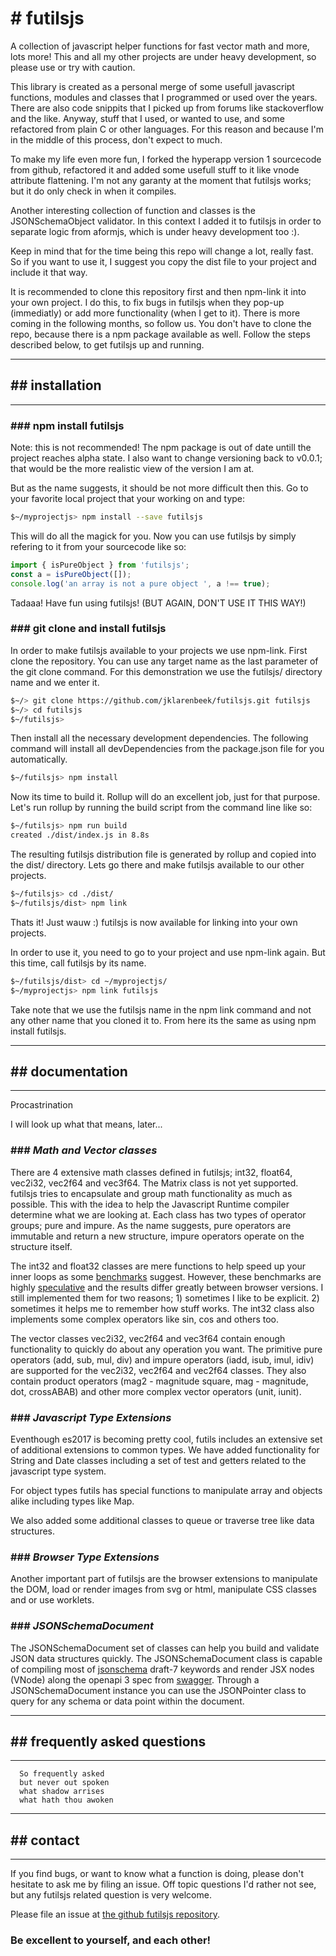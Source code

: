 # # futilsjs

A collection of javascript helper functions for fast vector math and more, lots more! This and all my other projects are under heavy development, so please use or try with caution.

This library is created as a personal merge of some usefull javascript functions, modules and classes that I programmed or used over the years. There are also code snippits that I picked up from forums like stackoverflow and the like. Anyway, stuff that I used, or wanted to use, and some refactored from plain C or other languages. For this reason and because I'm in the middle of this process, don't expect to much.

To make my life even more fun, I forked the hyperapp version 1 sourcecode from github, refactored it and added some usefull stuff to it like vnode attribute flattening. I'm not any garanty at the moment that futilsjs works; but it do only check in when it compiles.

Another interesting collection of function and classes is the JSONSchemaObject validator. In this context I added it to futilsjs in order to separate logic from aformjs, which is under heavy development too :).

Keep in mind that for the time being this repo will change a lot, really fast. So if you want to use it, I suggest you copy the dist file to your project and include it that way.

It is recommended to clone this repository first and then npm-link it into your own project. I do this, to fix bugs in futilsjs when they pop-up (immediatly) or add more functionality (when I get to it). There is more coming in the following months, so follow us. You don't have to clone the repo, because there is a npm package available as well. Follow the steps described below, to get futilsjs up and running.

---
## ## installation
---

### ### npm install futilsjs

Note: this is not recommended! The npm package is out of date untill the project reaches alpha state. I also want to change versioning back to v0.0.1; that would be the more realistic view of the version I am at.

But as the name suggests, it should be not more difficult then this. Go to your favorite local project that your working on and type:

```sh
$~/myprojectjs> npm install --save futilsjs
```

This will do all the magick for you. Now you can use futilsjs by simply refering to it from your sourcecode like so:

```js
import { isPureObject } from 'futilsjs';
const a = isPureObject([]);
console.log('an array is not a pure object ', a !== true);
```

Tadaaa! Have fun using futilsjs! (BUT AGAIN, DON'T USE IT THIS WAY!)

### ### git clone and install futilsjs

In order to make futilsjs available to your projects we use npm-link. First clone the repository. You can use any target name as the last parameter of the git clone command. For this demonstration we use the futilsjs/ directory name and we enter it.

```sh
$~/> git clone https://github.com/jklarenbeek/futilsjs.git futilsjs
$~/> cd futilsjs
$~/futilsjs>
```

Then install all the necessary development dependencies. The following command will install all devDependencies from the package.json file for you automatically.

```sh
$~/futilsjs> npm install
```

Now its time to build it. Rollup will do an excellent job, just for that purpose. Let's run rollup by running the build script from the command line like so:

```sh
$~/futilsjs> npm run build
created ./dist/index.js in 8.8s
```

The resulting futilsjs distribution file is generated by rollup and copied into the dist/ directory. Lets go there and make futilsjs available to our other projects.

```sh
$~/futilsjs> cd ./dist/
$~/futilsjs/dist> npm link
```

Thats it! Just wauw :) futilsjs is now available for linking into your own projects.

In order to use it, you need to go to your project and use npm-link again. But this time, call futilsjs by its name.

```sh
$~/futilsjs/dist> cd ~/myprojectjs/
$~/myprojectjs> npm link futilsjs
```

Take note that we use the futilsjs name in the npm link command and not any other name that you cloned it to. From here its the same as using npm install futilsjs.

---
## ## documentation
---

Procastrination

I will look up what that means, later...

### ### *Math and Vector classes*

There are 4 extensive math classes defined in futilsjs; int32, float64, vec2i32, vec2f64 and vec3f64. The Matrix class is not yet supported. futilsjs tries to encapsulate and group math functionality as much as possible. This with the idea to help the Javascript Runtime compiler determine what we are looking at. Each class has two types of operator groups; pure and impure. As the name suggests, pure operators are immutable and return a new structure, impure operators operate on the structure itself.

The int32 and float32 classes are mere functions to help speed up your inner loops as some [benchmarks](https://jsperf.com/math-hypot-vs-math-sqrt/7) suggest. However, these benchmarks are highly [speculative](https://mrale.ph/blog/2014/02/23/the-black-cat-of-microbenchmarks.html) and the results differ greatly between browser versions. I still implemented them for two reasons; 1) sometimes I like to be explicit. 2) sometimes it helps me to remember how stuff works. The int32 class also implements some complex operators like sin, cos and others too.

The vector classes vec2i32, vec2f64 and vec3f64 contain enough functionality to quickly do about any operation you want. The primitive pure operators (add, sub, mul, div) and impure operators (iadd, isub, imul, idiv) are supported for the vec2i32, vec2f64 and vec2f64 classes. They also contain product operators (mag2 - magnitude square, mag - magnitude, dot, crossABAB) and other more complex vector operators (unit, iunit).

### ### *Javascript Type Extensions*

Eventhough es2017 is becoming pretty cool, futils includes an extensive set of additional extensions to common types. We have added functionality for String and Date classes including a set of test and getters related to the javascript type system.

For object types futils has special functions to manipulate array and objects alike including types like Map.

We also added some additional classes to queue or traverse tree like data structures.

### ### *Browser Type Extensions*

Another important part of futilsjs are the browser extensions to manipulate the DOM, load or render images from svg or html, manipulate CSS classes and or use worklets.

### ### *JSONSchemaDocument*

The JSONSchemaDocument set of classes can help you build and validate JSON data structures quickly. The JSONSchemaDocument class is capable of compiling most of [jsonschema](https://ajv.js.org/keywords.html) draft-7 keywords and render JSX nodes (VNode) along the openapi 3 spec from [swagger](https://swagger.io/specification/#xmlObject). Through a JSONSchemaDocument instance you can use the JSONPointer class to query for any schema or data point within the document.

---
## ## frequently asked questions
---

```
  So frequently asked
  but never out spoken
  what shadow arrises
  what hath thou awoken
```

---
## ## contact
---

If you find bugs, or want to know what a function is doing, please don't hesitate to ask me by filing an issue. Off topic questions I'd rather not see, but any futilsjs related question is very welcome.

Please file an issue at [the github futilsjs repository](https://github.com/jklarenbeek/futilsjs/issues).

### Be excellent to yourself, and each other!
